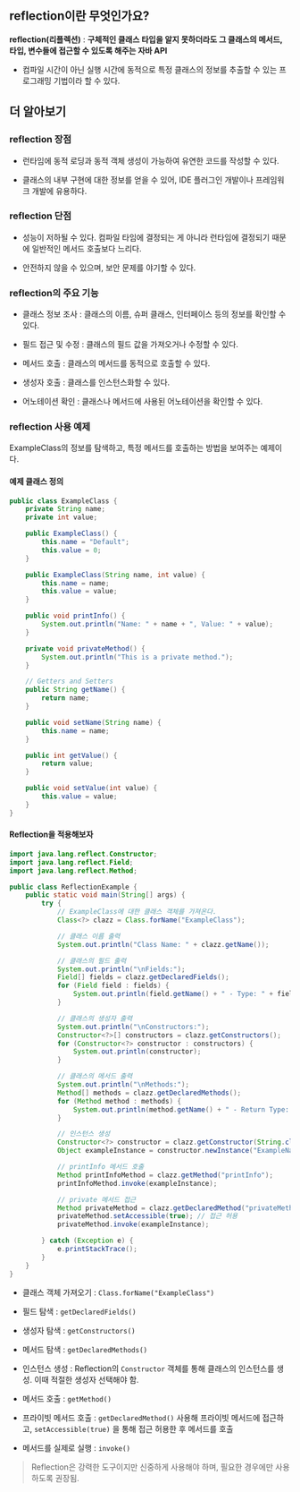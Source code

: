 ## reflection이란 무엇인가요?

**reflection(리플렉션)** : **구체적인 클래스 타입을 알지 못하더라도 그 클래스의 메서드, 타입, 변수들에 접근할 수 있도록 해주는 자바 API**

- 컴파일 시간이 아닌 실행 시간에 동적으로 특정 클래스의 정보를 추출할 수 있는 프로그래밍 기법이라 할 수 있다.

## 더 알아보기

### reflection 장점

- 런타임에 동적 로딩과 동적 객체 생성이 가능하여 유연한 코드를 작성할 수 있다.

- 클래스의 내부 구현에 대한 정보를 얻을 수 있어, IDE 플러그인 개발이나 프레임워크 개발에 유용하다.

### reflection 단점

- 성능이 저하될 수 있다. 컴파일 타임에 결정되는 게 아니라 런타임에 결정되기 때문에 일반적인 메서드 호출보다 느리다.

- 안전하지 않을 수 있으며, 보안 문제를 야기할 수 있다.

### reflection의 주요 기능

- 클래스 정보 조사 : 클래스의 이름, 슈퍼 클래스, 인터페이스 등의 정보를 확인할 수 있다.

- 필드 접근 및 수정 : 클래스의 필드 값을 가져오거나 수정할 수 있다.
- 메서드 호출 : 클래스의 메서드를 동적으로 호출할 수 있다.
- 생성자 호출 : 클래스를 인스턴스화할 수 있다.
- 어노테이션 확인 : 클래스나 메서드에 사용된 어노테이션을 확인할 수 있다.

### reflection 사용 예제

ExampleClass의 정보를 탐색하고, 특정 메서드를 호출하는 방법을 보여주는 예제이다.

#### 예제 클래스 정의

```java
public class ExampleClass {
    private String name;
    private int value;

    public ExampleClass() {
        this.name = "Default";
        this.value = 0;
    }

    public ExampleClass(String name, int value) {
        this.name = name;
        this.value = value;
    }

    public void printInfo() {
        System.out.println("Name: " + name + ", Value: " + value);
    }

    private void privateMethod() {
        System.out.println("This is a private method.");
    }

    // Getters and Setters
    public String getName() {
        return name;
    }

    public void setName(String name) {
        this.name = name;
    }

    public int getValue() {
        return value;
    }

    public void setValue(int value) {
        this.value = value;
    }
}

```

#### Reflection을 적용해보자

```java
import java.lang.reflect.Constructor;
import java.lang.reflect.Field;
import java.lang.reflect.Method;

public class ReflectionExample {
    public static void main(String[] args) {
        try {
            // ExampleClass에 대한 클래스 객체를 가져온다.
            Class<?> clazz = Class.forName("ExampleClass");

            // 클래스 이름 출력
            System.out.println("Class Name: " + clazz.getName());

            // 클래스의 필드 출력
            System.out.println("\nFields:");
            Field[] fields = clazz.getDeclaredFields();
            for (Field field : fields) {
                System.out.println(field.getName() + " - Type: " + field.getType());
            }

            // 클래스의 생성자 출력
            System.out.println("\nConstructors:");
            Constructor<?>[] constructors = clazz.getConstructors();
            for (Constructor<?> constructor : constructors) {
                System.out.println(constructor);
            }

            // 클래스의 메서드 출력
            System.out.println("\nMethods:");
            Method[] methods = clazz.getDeclaredMethods();
            for (Method method : methods) {
                System.out.println(method.getName() + " - Return Type: " + method.getReturnType());
            }

            // 인스턴스 생성
            Constructor<?> constructor = clazz.getConstructor(String.class, int.class);
            Object exampleInstance = constructor.newInstance("ExampleName", 42);

            // printInfo 메서드 호출
            Method printInfoMethod = clazz.getMethod("printInfo");
            printInfoMethod.invoke(exampleInstance);

            // private 메서드 접근
            Method privateMethod = clazz.getDeclaredMethod("privateMethod");
            privateMethod.setAccessible(true); // 접근 허용
            privateMethod.invoke(exampleInstance);

        } catch (Exception e) {
            e.printStackTrace();
        }
    }
}

```

- 클래스 객체 가져오기 : `Class.forName("ExampleClass")`

- 필드 탐색 : `getDeclaredFields()`
- 생성자 탐색 : `getConstructors()`
- 메서드 탐색 : `getDeclaredMethods()`
- 인스턴스 생성 : Reflection의 `Constructor` 객체를 통해 클래스의 인스턴스를 생성. 이때 적절한 생성자 선택해야 함.
- 메서드 호출 : `getMethod()`
- 프라이빗 메서드 호출 : `getDeclaredMethod()` 사용해 프라이빗 메서드에 접근하고, `setAccessible(true)` 을 통해 접근 허용한 후 메서드를 호출
- 메서드를 실제로 실행 : `invoke()`

> Reflection은 강력한 도구이지만 신중하게 사용해야 하며, 필요한 경우에만 사용하도록 권장됨.
